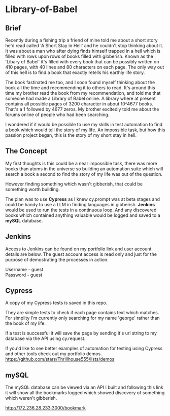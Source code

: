 # Library-of-Babel

## Brief

Recently during a fishing trip a friend of mine told me about a short story he'd read called 'A Short Stay in Hell' and he couldn't stop thinking about it. It was about a man who after dying finds himself trapped in a hell which is filled with rows upon rows of books filled with gibberish. Known as the 'Libary of Babel' it's filled with every book that can be possibly written on 410 pages, with 40 lines and 80 characters on each page. The only way out of this hell is to find a book that exactly retells his earthly life story. 

The book fastinated me too, and I soon found myself thinking about the book all the time and recommending it to others to read. It's around this time my brother read the book from my recommendation, and told me that someone had made a Library of Babel online. A library where at present contains all possible pages of 3200 character in about 10^4677 books. That's a 1 followed by 4677 zeros. My brother excitedly told me about the forums online of people who had been searching.

I wondered if it would be possible to use my skills in test automation to find a book which would tell the story of my life. An impossible task, but how this passion project began, this is the story of my short stay in hell. 


## The Concept

My first thoughts is this could be a near impossible task, there was more books than atoms in the universe so building an automation suite which will search a book a second to find the story of my life was out of the question.

However finding something which wasn't gibberish, that could be something worth building.

The plan was to use **Cypress** as I knew cy.prompt was at beta stages and could be handy to use a LLM in finding languages in gibberish.
**Jenkins** would be used to run the tests in a continuous loop.
And any discovered books which contained anything valuable would be logged and saved to a **mySQL** database.

## Jenkins

Access to Jenkins can be found on my portfolio link and user account details are below. The guest account access is read only and just for the purpose of demostrating the processes in action.

Username - guest   
Password - guest

## Cypress

A copy of my Cypress tests is saved in this repo.

They are simple tests to check if each page contains text which matches. For simplity I'm currently only searching for my name 'george' rather than the book of my life.

If a test is successful it will save the page by sending it's url string to my database via the API using cy.request.

If you'd like to see better examples of automation for testing using Cypress and other tools check out my portfolio demos.
https://github.com/stars/Thrillhouse555/lists/demos

## mySQL

The mySQL database can be viewed via an API I built and following this link it will show all the bookmarks logged which showed discovery of something which weren't gibberish.

http://172.236.28.233:3000/bookmark
